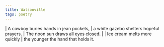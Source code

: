 ```yaml
---
title: Watsonville
tags: poetry
---
```


| A cowboy buries hands in jean pockets,
| a white gazebo shelters hopeful prayers.
| The noon sun draws all eyes closed.
|
| Ice cream melts more quickly
| the younger the hand that holds it.
